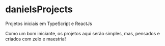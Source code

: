 # danielsProjects
Projetos iniciais em TypeScript e ReactJs

Como um bom iniciante, os projetos aqui serão simples, mas, pensados e criados com zelo e maestria!
